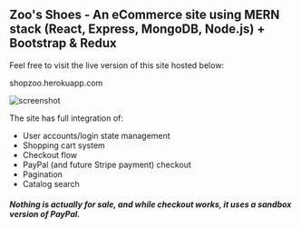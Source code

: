 ## Zoo's Shoes - An eCommerce site using MERN stack (React, Express, MongoDB, Node.js) + Bootstrap & Redux

Feel free to visit the live version of this site hosted below:

shopzoo.herokuapp.com

![screenshot](https://i.imgur.com/gog5Ykl.png)

The site has full integration of:

*   User accounts/login state management
*   Shopping cart system
*   Checkout flow
*   PayPal (and future Stripe payment) checkout
*   Pagination
*   Catalog search

##### **Nothing is actually for sale, and while checkout works, it uses a sandbox version of PayPal.**

